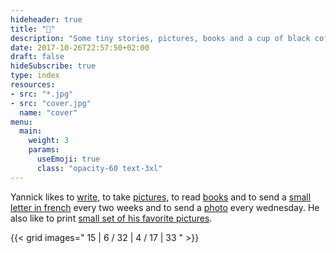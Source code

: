 ```yaml
---
hideheader: true
title: "👋"
description: "Some tiny stories, pictures, books and a cup of black coffee"
date: 2017-10-26T22:57:50+02:00
draft: false
hideSubscribe: true
type: index
resources:
- src: "*.jpg"
- src: "cover.jpg"
  name: "cover"
menu:
  main:
    weight: 3
    params:
      useEmoji: true
      class: "opacity-60 text-3xl"
---
```


Yannick likes to [write](/en/posts), to take [pictures](/en/photos), to read [books](/en/books) and to send a [small letter in french](/bonjour) every two weeks and to send a [photo](/en/details) every wednesday. He also like to print [small set of his favorite pictures](/en/shop).

{{< grid images=" 15 | 6 / 32 | 4 /  17 |  33 " >}}
